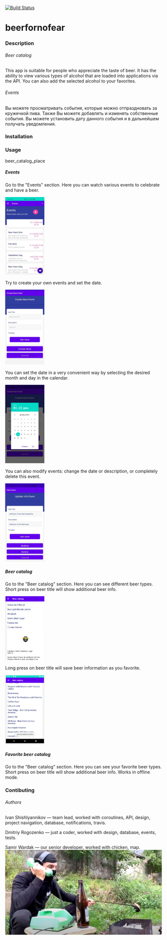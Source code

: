 
[![Build Status](https://travis-ci.com/rexxmagtar/beerfornofear.svg?branch=main)](https://travis-ci.com/rexxmagtar/beerfornofear)
# beerfornofear

### Description

###### Beer catalog
This app is suitable for people who appreciate the taste of beer. It has the ability to view various types of alcohol that are loaded into applications via the API. You can also add the selected alcohol to your favorites. 

###### Events
Вы можете просматривать события, которые можно отпраздновать за кружечкой пива. Также Вы можете добавлять и изменять собственные события. Вы можете установить дату данного события и в дальнейшем получать уведомления. 

### Installation 

### Usage

beer_catalog_place

##### Events
Go to the "Events" section. Here you can watch various events to celebrate and have a beer.

<img src="https://github.com/rexxmagtar/beerfornofear/blob/main/blob/usage_event_1.jpg" width="25%" height="50%">

Try to create your own events and set the date.

<img src="https://github.com/rexxmagtar/beerfornofear/blob/main/blob/usage_event_2.jpg" width="25%" height="50%">

You can set the date in a very convenient way by selecting the desired month and day in the calendar.

<img src="https://github.com/rexxmagtar/beerfornofear/blob/main/blob/usage_event_3.jpg" width="25%" height="50%">

You can also modify events: change the date or description, or completely delete this event.

<img src="https://github.com/rexxmagtar/beerfornofear/blob/main/blob/usage_event_4.jpg" width="25%" height="50%">


##### Beer catalog
Go to the "Beer catalog" section. Here you can see different beer types. Short press on beer title will show additional beer info.

<img src="https://github.com/rexxmagtar/beerfornofear/blob/main/blob/Catalog_usage_1.png" width="25%" height="50%">

Long press on beer title will save beer information as you favorite.

<img src="https://github.com/rexxmagtar/beerfornofear/blob/main/blob/Catalog_usage_2.png" width="25%" height="50%">

##### Favorite beer catalog

Go to the "Beer catalog" section. Here you can see your favorite beer types. Short press on beer title will show additional beer info.
Works in offline mode.

### Contibuting
###### Authors
Ivan Shishlyannikov — team lead, worked with coroutines, API, design, project navigation, database, notifications, travis.

Dmitriy Rogozenko — just a coder, worked with design, database, events, tests. 

Samir Wardak — our senior developer, worked with chicken, map.
![Python developer](https://github.com/rexxmagtar/beerfornofear/blob/main/blob/samuur.png)
